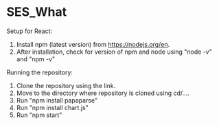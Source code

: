 # SES_What

Setup for React:
1) Install npm (latest version) from https://nodejs.org/en.
2) After installation, check for version of npm and node using "node -v" and "npm -v"

Running the repository:
1) Clone the repository using the link.
2) Move to the directory where repository is cloned using cd/....
3) Run "npm install papaparse"
4) Run "npm install chart.js"
6) Run "npm start"
